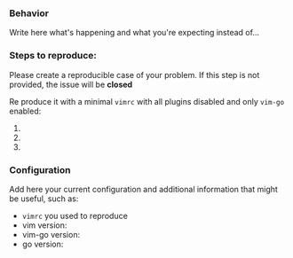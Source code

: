 ### Behavior

Write here what's happening and what you're expecting instead of...

### Steps to reproduce:

Please create a reproducible case of your problem. If this step is 
not provided, the issue will be **closed**

Re produce it with a minimal `vimrc` with all plugins disabled and 
only `vim-go` enabled:

1.
2.
3.

### Configuration

Add here your current configuration and additional information that might be
useful, such as:

* `vimrc` you used to reproduce
* vim version: 
* vim-go version:
* go version: 

